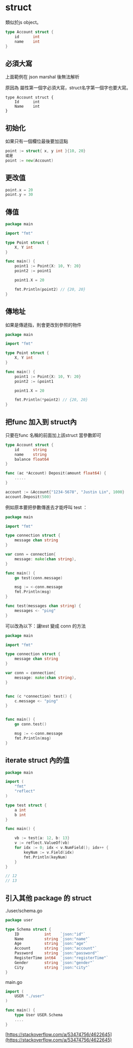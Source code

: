 # struct

類似於js object。

```go
type Account struct {
    id      int
    name    int
}
```

## 必須大寫

上面範例在 json marshal 後無法解析

原因為 屬性第一個字必須大寫，struct名字第一個字也要大寫。

```text
type Account struct {
    Id      int
    Name    int
}
```

## 初始化

如果只有一個欄位最後要加逗點

```go
point := struct{ x, y int }{10, 20}
或是
point := new(Account)
```

## 更改值

```go
point.x = 20
point.y = 30
```

## 傳值

```go
package main

import "fmt"

type Point struct {
    X, Y int
}

func main() {
    point1 := Point{X: 10, Y: 20}
    point2 := point1

    point1.X = 20

    fmt.Println(point2) // {20, 20}
}
```

## 傳地址

如果是傳遞指，則會更改到參照的物件

```go
package main

import "fmt"

type Point struct {
    X, Y int
}

func main() {
    point1 := Point{X: 10, Y: 20}
    point2 := &point1

    point1.X = 20

    fmt.Println(*point2) // {20, 20}
}
```

## 把func 加入到 struct內

只要在func 名稱的前面加上該struct 當參數即可

```go
type Account struct {
    id      string
    name    string
    balance float64
}

func (ac *Account) Deposit(amount float64) {
    .....
}

account := &Account{"1234-5678", "Justin Lin", 1000}
account.Deposit(500)
```

例如原本要把參數傳進去才能呼叫 test ：

```go
package main

import "fmt"

type connection struct {
	message chan string
}

var conn = connection{
	message: make(chan string),
}

func main() {
	go test(conn.message)

	msg := <-conn.message
	fmt.Println(msg)
}

func test(messages chan string) {
	messages <- "ping"
}
```

可以改為以下：讓test 變成 conn 的方法

```go
package main

import "fmt"

type connection struct {
	message chan string
}

var conn = connection{
	message: make(chan string),
}


func (c *connection) test() {
	c.message <- "ping"
}


func main() {
	go conn.test()

	msg := <-conn.message
	fmt.Println(msg)
}

```

## iterate struct 內的值

```go
package main

import (
	"fmt"
	"reflect"
)

type test struct {
	a int
	b int
}

func main() {

	vb := test{a: 12, b: 13}
	v := reflect.ValueOf(vb)
	for idx := 0; idx < v.NumField(); idx++ {
		keyNum := v.Field(idx)
		fmt.Println(keyNum)
	}
}

// 12
// 13
```

## 引入其他 package 的 struct

./user/schema.go

```go
package user

type Schema struct {
	ID           int    `json:"id"`
	Name         string `json:"name"`
	Age          string `json:"age"`
	Account      string `json:"account"`
	Password     string `json:"password"`
	RegisterTime int64  `json:"registerTime"`
	Gender       string `json:"gender"`
	City         string `json:"city"`
}
```

main.go

```go
import (
	USER "./user"
)

func main() {
	type User USER.Schema
	....
}	
```

[https://stackoverflow.com/a/53474756/4622645](https://stackoverflow.com/a/53474756/4622645)

